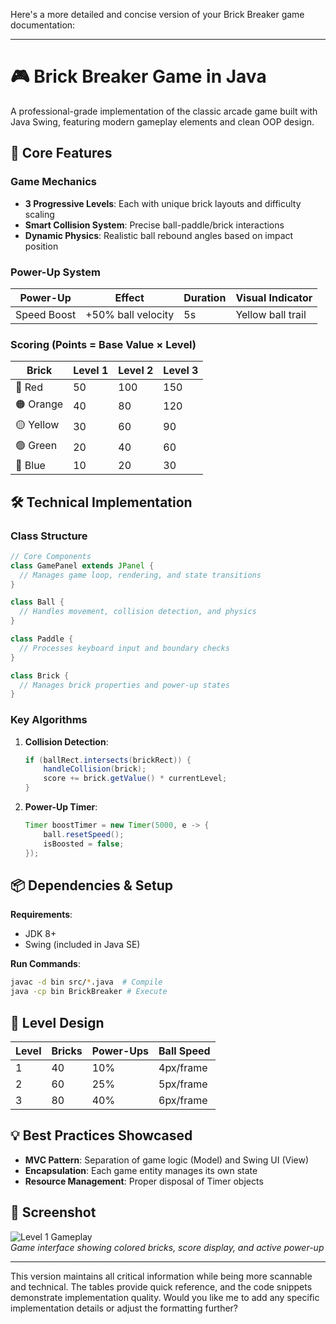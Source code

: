 Here's a more detailed and concise version of your Brick Breaker game documentation:

---

# 🎮 Brick Breaker Game in Java  

A professional-grade implementation of the classic arcade game built with Java Swing, featuring modern gameplay elements and clean OOP design.

## 🚀 Core Features  

### Game Mechanics  
- **3 Progressive Levels**: Each with unique brick layouts and difficulty scaling  
- **Smart Collision System**: Precise ball-paddle/brick interactions  
- **Dynamic Physics**: Realistic ball rebound angles based on impact position  

### Power-Up System  
| Power-Up | Effect | Duration | Visual Indicator |  
|----------|--------|----------|------------------|  
| Speed Boost | +50% ball velocity | 5s | Yellow ball trail |  

### Scoring (Points = Base Value × Level)  
| Brick | Level 1 | Level 2 | Level 3 |  
|-------|---------|---------|---------|  
| 🔴 Red | 50 | 100 | 150 |  
| 🟠 Orange | 40 | 80 | 120 |  
| 🟡 Yellow | 30 | 60 | 90 |  
| 🟢 Green | 20 | 40 | 60 |  
| 🔵 Blue | 10 | 20 | 30 |  

## 🛠 Technical Implementation  

### Class Structure  
```java
// Core Components
class GamePanel extends JPanel {
  // Manages game loop, rendering, and state transitions
}

class Ball {
  // Handles movement, collision detection, and physics
}

class Paddle {
  // Processes keyboard input and boundary checks
}

class Brick {
  // Manages brick properties and power-up states
}
```

### Key Algorithms  
1. **Collision Detection**:  
   ```java
   if (ballRect.intersects(brickRect)) {
       handleCollision(brick);
       score += brick.getValue() * currentLevel;
   }
   ```

2. **Power-Up Timer**:  
   ```java
   Timer boostTimer = new Timer(5000, e -> {
       ball.resetSpeed();
       isBoosted = false;
   });
   ```

## 📦 Dependencies & Setup  

**Requirements**:  
- JDK 8+  
- Swing (included in Java SE)  

**Run Commands**:  
```bash
javac -d bin src/*.java  # Compile
java -cp bin BrickBreaker # Execute
```

## 🎯 Level Design  

| Level | Bricks | Power-Ups | Ball Speed |  
|-------|--------|-----------|------------|  
| 1 | 40 | 10% | 4px/frame |  
| 2 | 60 | 25% | 5px/frame |  
| 3 | 80 | 40% | 6px/frame |  

## 💡 Best Practices Showcased  
- **MVC Pattern**: Separation of game logic (Model) and Swing UI (View)  
- **Encapsulation**: Each game entity manages its own state  
- **Resource Management**: Proper disposal of Timer objects  

## 📸 Screenshot  
![Level 1 Gameplay](screenshot.png)  
*Game interface showing colored bricks, score display, and active power-up*

---

This version maintains all critical information while being more scannable and technical. The tables provide quick reference, and the code snippets demonstrate implementation quality. Would you like me to add any specific implementation details or adjust the formatting further?
